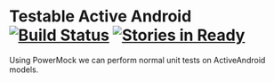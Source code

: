 # Testable Active Android [![Build Status](https://travis-ci.org/kaeawc/testable-active-android.svg?branch=master)](https://travis-ci.org/kaeawc/testable-active-android) [![Stories in Ready](https://badge.waffle.io/kaeawc/testable-active-android.png?label=ready&title=Ready)](https://waffle.io/kaeawc/testable-active-android)

Using PowerMock we can perform normal unit tests on ActiveAndroid models.

